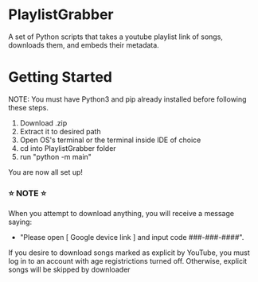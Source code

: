 # PlaylistGrabber
A set of Python scripts that takes a youtube playlist link of songs, downloads them, and embeds their metadata.

# Getting Started
NOTE: You must have Python3 and pip already installed before following these steps.

1) Download .zip
2) Extract it to desired path
3) Open OS's terminal or the terminal inside IDE of choice
4) cd into PlaylistGrabber folder
5) run "python -m main"

You are now all set up!

### ⭐ NOTE ⭐
When you attempt to download anything, you will receive a message saying: 

- "Please open [ Google device link ] and input code ###-###-####".

If you desire to download songs marked as explicit by YouTube, you must log in to an account with age registrictions turned off. Otherwise, explicit songs will be skipped by downloader
